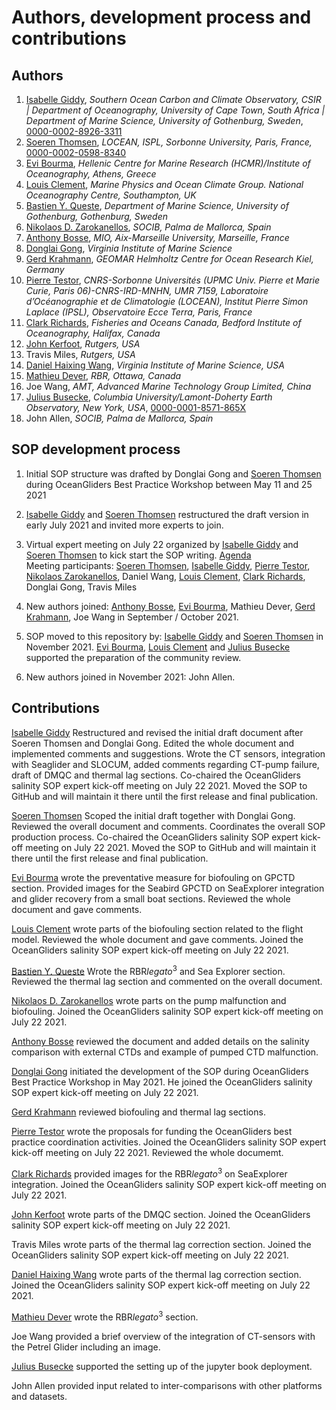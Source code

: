 # Authors, development process and contributions

## Authors
  1. [Isabelle Giddy](https://github.com/isgiddy), *Southern Ocean Carbon and Climate Observatory, CSIR | Department of Oceanography, University of Cape Town, South Africa | Department of Marine Science, University of Gothenburg, Sweden*, [0000-0002-8926-3311](https://orcid.org/0000-0002-8926-3311)
  1. [Soeren Thomsen](https://github.com/soerenthomsen), *LOCEAN, ISPL, Sorbonne University, Paris, France,* [0000-0002-0598-8340](https://orcid.org/0000-0002-0598-8340)
  1. [Evi Bourma](https://github.com/evibourma), *Hellenic Centre for Marine Research (HCMR)/Institute of Oceanography, Athens, Greece*
  1. [Louis Clement](https://github.com/LouClement), *Marine Physics and Ocean Climate Group. National Oceanography Centre, Southampton, UK*
  1. [Bastien Y. Queste](https://github.com/bastienqueste), *Department of Marine Science, University of Gothenburg, Gothenburg, Sweden*
  1. [Nikolaos D. Zarokanellos](https://github.com/nizaroka), *SOCIB, Palma de Mallorca, Spain*
  1. [Anthony Bosse](https://github.com/AnthonyBosse), *MIO, Aix-Marseille University, Marseille, France*
  1. [Donglai Gong](https://github.com/truedichotomy), *Virginia Institute of Marine Science* 
  3. [Gerd Krahmann](https://github.com/gkrahmann), *GEOMAR Helmholtz Centre for Ocean Research Kiel, Germany* 
  4. [Pierre Testor](https://github.com/ptestor), *CNRS-Sorbonne Universités (UPMC Univ. Pierre et Marie Curie, Paris 06)-CNRS-IRD-MNHN, UMR 7159, Laboratoire d’Océanographie et de Climatologie (LOCEAN), Institut Pierre Simon Laplace (IPSL), Observatoire Ecce Terra, Paris, France*
  5. [Clark Richards](https://github.com/richardsc), *Fisheries and Oceans Canada, Bedford Institute of Oceanography, Halifax, Canada*
  1. [John Kerfoot](https://github.com/kerfoot), *Rutgers, USA*
  1. Travis Miles, *Rutgers, USA*
  1. [Daniel Haixing Wang](https://github.com/KingSeaStar), *Virginia Institute of Marine Science, USA*
  1. [Mathieu Dever](https://github.com/matdever), *RBR, Ottawa, Canada*
  1. Joe Wang, *AMT, Advanced Marine Technology Group Limited, China*
  1. [Julius Busecke](https://github.com/jbusecke), *Columbia University/Lamont-Doherty Earth Observatory, New York, USA*, [0000-0001-8571-865X](https://orcid.org/0000-0001-8571-865X)
  1. John Allen, *SOCIB, Palma de Mallorca, Spain*

## SOP development process

1) Initial SOP structure was drafted by Donglai Gong and [Soeren Thomsen](https://github.com/soerenthomsen) during OceanGliders Best Practice Workshop between May 11 and 25 2021

2) [Isabelle Giddy](https://github.com/isgiddy) and [Soeren Thomsen](https://github.com/soerenthomsen) restructured the draft version in early July 2021 and invited more experts to join.

3) Virtual expert meeting on July 22 organized by [Isabelle Giddy](https://github.com/isgiddy) and [Soeren Thomsen](https://github.com/soerenthomsen) to kick start the SOP writing. [Agenda](https://docs.google.com/document/d/1Bzj916qYsY04QVmZdiBztdeCrOJoJm084ORxN6HFVC4/edit)   
Meeting participants: [Soeren Thomsen](https://github.com/soerenthomsen), [Isabelle Giddy](https://github.com/isgiddy), [Pierre Testor](https://github.com/ptestor), [Nikolaos Zarokanellos](https://github.com/nizaroka), Daniel Wang, [Louis Clement](https://github.com/LouClement), [Clark Richards](https://github.com/richardsc), Donglai Gong, Travis Miles

4) New authors joined: [Anthony Bosse](https://github.com/AnthonyBosse), [Evi Bourma](https://github.com/evibourma), Mathieu Dever, [Gerd Krahmann](https://github.com/gkrahmann), Joe Wang in September / October 2021.

5) SOP moved to this repository by: [Isabelle Giddy](https://github.com/patricialg) and [Soeren Thomsen](https://github.com/soerenthomsen) in November 2021. [Evi Bourma](https://github.com/evibourma), [Louis Clement](https://github.com/LouClement) and [Julius Busecke](https://github.com/jbusecke) supported the preparation of the community review. 

6) New authors joined in November 2021: John Allen.

## Contributions 

[Isabelle Giddy](https://github.com/isgiddy) Restructured and revised the initial draft document after Soeren Thomsen and Donglai Gong. 
Edited the whole document and implemented comments and suggestions.
Wrote the CT sensors, integration with Seaglider and SLOCUM, added comments regarding CT-pump failure, draft of DMQC and thermal lag sections.
Co-chaired the OceanGliders salinity SOP expert kick-off meeting on July 22 2021.
Moved the SOP to GitHub and will maintain it there until the first release and final publication. 

[Soeren Thomsen](https://github.com/soerenthomsen) Scoped the initial draft together with Donglai Gong.
Reviewed the overall document and comments. Coordinates the overall SOP production process.
Co-chaired the OceanGliders salinity SOP expert kick-off meeting on July 22 2021.
Moved the SOP to GitHub and will maintain it there until the first release and final publication. 

[Evi Bourma](https://github.com/evibourma) wrote the preventative measure for biofouling on GPCTD section.
Provided images for the Seabird GPCTD on SeaExplorer integration and glider recovery from a small boat sections.
Reviewed the whole document and gave comments.  

[Louis Clement](https://github.com/LouClement) wrote parts of the biofouling section related to the flight model.
Reviewed the whole document and gave comments.
Joined the OceanGliders salinity SOP expert kick-off meeting on July 22 2021.

[Bastien Y. Queste](https://github.com/bastienqueste) Wrote the RBR*legato*<sup>3</sup> and Sea Explorer section. Reviewed the thermal lag section and commented on the overall document. 

[Nikolaos D. Zarokanellos](https://github.com/nizaroka) wrote parts on the pump malfunction and biofouling.
Joined the OceanGliders salinity SOP expert kick-off meeting on July 22 2021.

[Anthony Bosse](https://github.com/AnthonyBosse) reviewed the document and added details on the salinity comparison with external CTDs and example of pumped CTD malfunction.

[Donglai Gong](https://github.com/truedichotomy) initiated the development of the SOP during OceanGliders Best Practice Workshop in May 2021.
He joined the OceanGliders salinity SOP expert kick-off meeting on July 22 2021.

[Gerd Krahmann](https://github.com/gkrahmann) reviewed biofouling and thermal lag sections.

[Pierre Testor](https://github.com/ptestor) wrote the proposals for funding the OceanGliders best practice coordination activities. 
Joined the OceanGliders salinity SOP expert kick-off meeting on July 22 2021. Reviewed the whole documemt.

[Clark Richards](https://github.com/richardsc) provided images for the  RBR*legato*<sup>3</sup> on SeaExplorer integration.
Joined the OceanGliders salinity SOP expert kick-off meeting on July 22 2021. 

[John Kerfoot](https://github.com/kerfoot) wrote parts of the DMQC section.
Joined the OceanGliders salinity SOP expert kick-off meeting on July 22 2021.

Travis Miles wrote parts of the thermal lag correction section. 
Joined the OceanGliders salinity SOP expert kick-off meeting on July 22 2021. 

[Daniel Haixing Wang](https://github.com/KingSeaStar) wrote parts of the thermal lag correction section.
Joined the OceanGliders salinity SOP expert kick-off meeting on July 22 2021.

[Mathieu Dever](https://github.com/matdever) wrote the RBR*legato*<sup>3</sup> section.

Joe Wang provided a brief overview of the integration of CT-sensors with the Petrel Glider including an image. 

[Julius Busecke](https://github.com/jbusecke) supported the setting up of the jupyter book deployment.

John Allen provided input related to inter-comparisons with other platforms and datasets.

